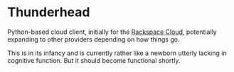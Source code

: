 Thunderhead
===========

Python-based cloud client, initially for the [Rackspace Cloud][rsc], potentially expanding
to other providers depending on how things go.

This is in its infancy and is currently rather like a newborn utterly lacking in
cognitive function.  But it should become functional shortly.

[rsc]: http://rackspacecloud.com

